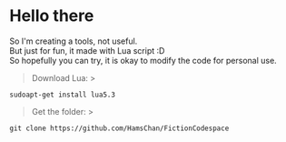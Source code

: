 # Hello there
So I'm creating a tools, not useful.<br/> 
But just for fun, it made with Lua script :D<br/>
So hopefully you can try, it is okay to modify the code for personal use.

> Download Lua: >
```
sudoapt-get install lua5.3
```

> Get the folder: >
```
git clone https://github.com/HamsChan/FictionCodespace
```
